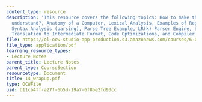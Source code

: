 ```yaml
---
content_type: resource
description: 'This resource covers the following topics: How to make the computer
  understand?, Anatomy of a Computer, Lexical Analysis, Examples of Regular Expressions,
  Syntax Analysis (parsing), Parse Tree Example, LR(k) Parser Engine, Semantic Analysis,
  Translation to Intermediate Format, Code Optimizations, and Compiler Derby.'
file: https://ol-ocw-studio-app-production.s3.amazonaws.com/courses/6-035-computer-language-engineering-sma-5502-fall-2005/b11cb4ffa27f6b5d19a76f8be2fd93cc_14_wrapup.pdf
file_type: application/pdf
learning_resource_types:
- Lecture Notes
parent_title: Lecture Notes
parent_type: CourseSection
resourcetype: Document
title: 14_wrapup.pdf
type: OCWFile
uid: b11cb4ff-a27f-6b5d-19a7-6f8be2fd93cc
---
```

